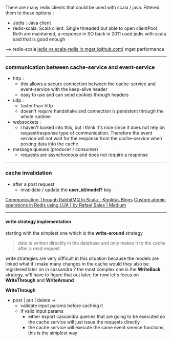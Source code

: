 
There are many redis clients that could be used with scala / java. Filtered them to these options :
- Jedis : Java client
- redis-scala: Scala client. Single threaded but able to open clientPool
Both are maintained, a response in SO back in 2011 used jedis with scala said that is good enough

--> redis-scala
[jedis vs scala-redis in mget (github.com)](https://gist.github.com/felipehummel/3909583)
mget performance

---

### communication between cache-service and event-service
- http : 
	- this allows a secure connection between the cache-service and event-service with the keep-alive header
	- easy to use and can send cookies through headers
- udp :
	- faster than http
	- doesn't require handshake and connection is persistent through the whole runtime
- websockets :
	- I haven't looked into this, but i think it's nice since it does not rely on request/response type of communication. Therefore the event service will not wait for the response from the cache-service when posting data into the cache
- message queues (producer / consumer)
	- requests are asynchronous and does not require a response

---

### cache invalidation
- after a post request
	- invalidate / update the **user_id/model?** key

[Communicating Through RabbitMQ In Scala - Knoldus Blogs](https://blog.knoldus.com/communicating-through-rabbitmq-in-scala/)
[Custom atomic operations in Redis using LUA | by Rafael Sales | Medium](https://medium.com/@rafasales/custom-atomic-operations-in-redis-using-lua-a56e37e79299)

---

#### write strategy implementation
starting with the simplest one which is the **write-around** strategy
> data is written directily in the database and only makes it to the cache after a read request

write strategies are very difficult in this situation because the models are linked
what if i make many changes in the cache would they also be registered later on in cassandra ?
the most complex one is the **WriteBack** strategy, w'll have to figure that out later, for now let's focus on **WriteThrough** and **WriteAround**

**WriteThrough**
- post | put | delete ->
	- validate input params before caching it
	- if valid input params
		- either export cassandra queries that are going to be executed so the cache service will just issue the requests directly
		- the cache service will execute the same event service functions, this is the simplest way